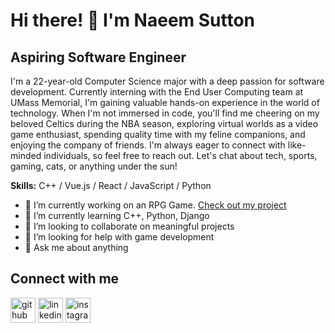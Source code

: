 # Hi there! 👋 I'm Naeem Sutton
## Aspiring Software Engineer

I'm a 22-year-old Computer Science major with a deep passion for software development. Currently interning with the End User Computing team at UMass Memorial, I'm gaining valuable hands-on experience in the world of technology. When I'm not immersed in code, you'll find me cheering on my beloved Celtics during the NBA season, exploring virtual worlds as a video game enthusiast, spending quality time with my feline companions, and enjoying the company of friends. I'm always eager to connect with like-minded individuals, so feel free to reach out. Let's chat about tech, sports, gaming, cats, or anything under the sun!

**Skills:** C++ / Vue.js / React / JavaScript / Python

- 🔭 I’m currently working on an RPG Game. [Check out my project](https://github.com/NaeemSutton/GameRPG)
- 🌱 I’m currently learning C++, Python, Django 
- 👯 I’m looking to collaborate on meaningful projects 
- 🤔 I’m looking for help with game development 
- 💬 Ask me about anything 

## Connect with me

[<img src='https://simpleicons.org/icons/github.svg' alt='github' height='40'>](https://github.com/NaeemSutton) [<img src='https://simpleicons.org/icons/linkedin.svg' alt='linkedin' height='40'>](https://www.linkedin.com/in/naeemsutton/) [<img src='https://simpleicons.org/icons/instagram.svg' alt='instagram' height='40'>](https://www.instagram.com/nae_sut/)

